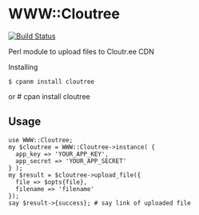 # WWW::Cloutree
[![Build Status](https://travis-ci.org/IvanShamatov/cloutree.png?branch=master)](https://travis-ci.org/IvanShamatov/cloutree)

Perl module to upload files to Cloutr.ee CDN

Installing

    $ cpanm install cloutree
  or
    # cpan install cloutree  

## Usage

    use WWW::Cloutree;
    my $cloutree = WWW::Cloutree->instance( {
      app_key => 'YOUR_APP_KEY',
      app_secret => 'YOUR_APP_SECRET'
    } );
    my $result = $cloutree->upload_file({
      file => $opts{file},
      filename => 'filename'
    });
    say $result->{success}; # say link of uploaded file
